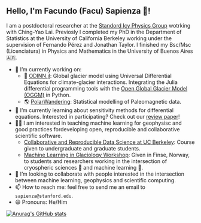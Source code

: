 ## Hello, I'm Facundo (Facu) Sapienza 👋!

I am a postdoctoral researcher at the [Standord Icy Physics Group](https://icyphysics.stanford.edu/people) wotrking with Ching-Yao Lai. Previosly I completed my PhD in the Department of Statistics at the University of California Berkeley working under the supervision of Fernando Pérez and Jonathan Taylor. I finished my Bsc/Msc (Licenciatura) in Physics and Mathematics in the University of Buenos Aires 🇦🇷.

- 🔭 I’m currently working on:
    - 🧊 [ODINN.jl](https://github.com/ODINN-SciML/ODINN.jl): Global glacier model using Universal Differential Equations for climate-glacier interactions. Integrating the Julia differential programming tools with the [Open Global Glacier Model (OGGM)](https://oggm.org/) in Python.
    - 🌎 [PolarWandering](https://github.com/PolarWandering): Statistical modelling of Paleomagnetic data. 
- 🌱 I’m currently learning about sensitivity methods for differential equations. Interested in participating? Check out our [review paper](https://github.com/ODINN-SciML/review-diffeq-gradient)!
- 👨‍🏫 I am interested in teaching machine learning for geophysisc and good practices fordeveloping  open, reproducible and collaborative scientific software. 
    - [Collaborative and Reproducible Data Science at UC Berkeley](https://ucb-stat-159-s23.github.io/site/): Course given to undergraduate and graduate students.
    - [Machine Learning in Glaciology Workshop](https://machine-learning-in-glaciology-workshop.github.io): Given in Finse, Norway, to students and researchers working in the intersection of cryospheric sciences 🧊 and machine learning 🤖. 
- 👯 I’m looking to collaborate with people interested in the intersection between machine learning, geophysics and scientific computing.
- 📫 How to reach me: feel free to send me an email to `sapienza@stanford.edu`.
- 😄 Pronouns: He/Him

[![Anurag's GitHub stats](https://github-readme-stats.vercel.app/api?username=facusapienza21)](https://github.com/anuraghazra/github-readme-stats)
